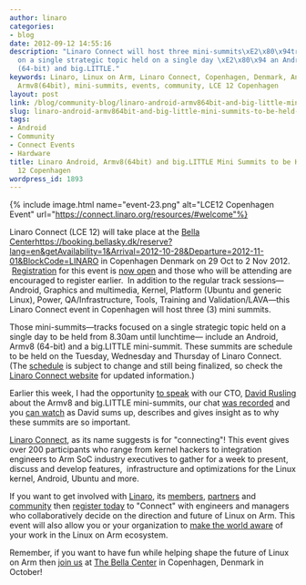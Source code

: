 ```yaml
---
author: linaro
categories:
- blog
date: 2012-09-12 14:55:16
description: "Linaro Connect will host three mini-summits\xE2\x80\x94tracks focused
  on a single strategic topic held on a single day \xE2\x80\x94 an Android, Armv8
  (64-bit) and big.LITTLE."
keywords: Linaro, Linux on Arm, Linaro Connect, Copenhagen, Denmark, Android, big.LITTLE,
  Armv8(64bit), mini-summits, events, community, LCE 12 Copenhagen
layout: post
link: /blog/community-blog/linaro-android-armv864bit-and-big-little-mini-summits-to-be-held-at-lce-12-copenhagen/
slug: linaro-android-armv864bit-and-big-little-mini-summits-to-be-held-at-lce-12-copenhagen
tags:
- Android
- Community
- Connect Events
- Hardware
title: Linaro Android, Armv8(64bit) and big.LITTLE Mini Summits to be Held at LCE
  12 Copenhagen
wordpress_id: 1893
---
```


{% include image.html name="event-23.png" alt="LCE12 Copenhagen Event" url="https://connect.linaro.org/resources/#welcome"%}

Linaro Connect (LCE 12) will take place at the [Bella Center]()https://booking.bellasky.dk/reserve?lang=en&getAvailability=1&Arrival=2012-10-28&Departure=2012-11-01&BlockCode=LINARO in Copenhagen Denmark on 29 Oct to 2 Nov 2012.  [Registration](http://connect.linaro.org/wp-login.php?redirect_to=/register-connect/) for this event is [now open](http://connect.linaro.org/wp-login.php?redirect_to=/register-connect/) and those who will be attending are encouraged to register earlier.  In addition to the regular track sessions—Android, Graphics and multimedia, Kernel, Platform (Ubuntu and generic Linux), Power, QA/Infrastructure, Tools, Training and Validation/LAVA—this Linaro Connect event in Copenhagen will host three (3) mini summits.

Those mini-summits—tracks focused on a single strategic topic held on a single day to be held from 8.30am until lunchtime— include an Android, Armv8 (64-bit) and a big.LITTLE mini-summit. These summits are schedule to be held on the Tuesday, Wednesday and Thursday of Linaro Connect. (The [schedule](https://connect.linaro.org/resources/#schedule) is subject to change and still being finalized, so check the [Linaro Connect website](https://connect.linaro.org/resources/) for updated information.)

Earlier this week, I had the opportunity [to speak](http://www.youtube.com/watch?v=sov5c2FSlkc&feature=plcp) with our CTO, [David Rusling](/about/) about the Armv8 and big.LITTLE mini-summits, our chat [was recorded](http://www.youtube.com/watch?v=sov5c2FSlkc&feature=plcp) and you [can watch](http://www.youtube.com/watch?v=sov5c2FSlkc&feature=plcp) as David sums up, describes and gives insight as to why these summits are so important.

[Linaro Connect](https://connect.linaro.org/resources/#welcome), as its name suggests is for "connecting"! This event gives over 200 participants who range from kernel hackers to integration engineers to Arm SoC industry executives to gather for a week to present, discuss and develop features,  infrastructure and optimizations for the Linux kernel, Android, Ubuntu and more.

If you want to get involved with [Linaro](/), its [members](/membership/), [partners](/membership/) and [community](/leg/) then [register today](http://connect.linaro.org/wp-login.php?redirect_to=/register-connect/) to "Connect" with engineers and managers who collaboratively decide on the direction and future of Linux on Arm. This event will also allow you or your organization to [make the world aware](https://connect.linaro.org/resources/#socializing) of your work in the Linux on Arm ecosystem.

Remember, if you want to have fun while helping shape the future of Linux on Arm then [join us](https://connect.linaro.org/resources/#welcome) at [The Bella Center](https://connect.linaro.org/resources/#location) in Copenhagen, Denmark in October!